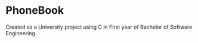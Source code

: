 # PhoneBook

Created as a University project using C in First year of Bachelor of Software Engineering.
